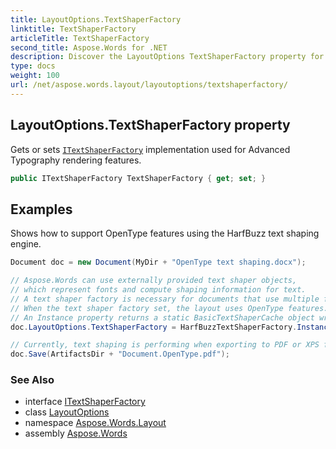 ```yaml
---
title: LayoutOptions.TextShaperFactory
linktitle: TextShaperFactory
articleTitle: TextShaperFactory
second_title: Aspose.Words for .NET
description: Discover the LayoutOptions TextShaperFactory property for advanced typography. Enhance your rendering with customizable ITextShaperFactory implementations.
type: docs
weight: 100
url: /net/aspose.words.layout/layoutoptions/textshaperfactory/
---
```

## LayoutOptions.TextShaperFactory property

Gets or sets [`ITextShaperFactory`](../../../aspose.words.shaping/itextshaperfactory/) implementation used for Advanced Typography rendering features.

```csharp
public ITextShaperFactory TextShaperFactory { get; set; }
```

## Examples

Shows how to support OpenType features using the HarfBuzz text shaping engine.

```csharp
Document doc = new Document(MyDir + "OpenType text shaping.docx");

// Aspose.Words can use externally provided text shaper objects,
// which represent fonts and compute shaping information for text.
// A text shaper factory is necessary for documents that use multiple fonts.
// When the text shaper factory set, the layout uses OpenType features.
// An Instance property returns a static BasicTextShaperCache object wrapping HarfBuzzTextShaperFactory.
doc.LayoutOptions.TextShaperFactory = HarfBuzzTextShaperFactory.Instance;

// Currently, text shaping is performing when exporting to PDF or XPS formats.
doc.Save(ArtifactsDir + "Document.OpenType.pdf");
```

### See Also

* interface [ITextShaperFactory](../../../aspose.words.shaping/itextshaperfactory/)
* class [LayoutOptions](../)
* namespace [Aspose.Words.Layout](../../../aspose.words.layout/)
* assembly [Aspose.Words](../../../)
